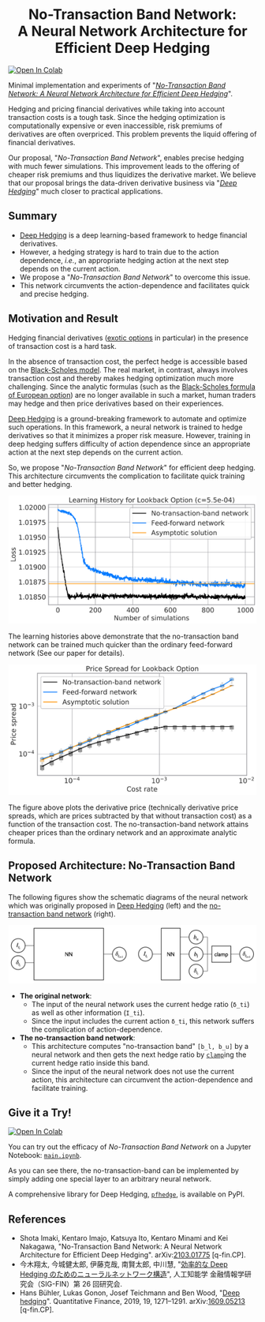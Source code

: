 <h1 align="center">No-Transaction Band Network: </br> A Neural Network Architecture for Efficient Deep Hedging</h1>

[![Open In Colab](https://colab.research.google.com/assets/colab-badge.svg)][colab-notebook]

Minimal implementation and experiments of "[*No-Transaction Band Network: A Neural Network Architecture for Efficient Deep Hedging*][ntb-network-arxiv]".

Hedging and pricing financial derivatives while taking into account transaction costs is a tough task.
Since the hedging optimization is computationally expensive or even inaccessible, risk premiums of derivatives are often overpriced.
This problem prevents the liquid offering of financial derivatives.

Our proposal, "*No-Transaction Band Network*", enables precise hedging with much fewer simulations.
This improvement leads to the offering of cheaper risk premiums and thus liquidizes the derivative market.
We believe that our proposal brings the data-driven derivative business via "*[Deep Hedging][deep-hedging-arxiv]*" much closer to practical applications.

## Summary

* [Deep Hedging][deep-hedging-arxiv] is a deep learning-based framework to hedge financial derivatives.
* However, a hedging strategy is hard to train due to the action dependence, *i.e.*, an appropriate hedging action at the next step depends on the current action.
* We propose a "*No-Transaction Band Network*" to overcome this issue.
* This network circumvents the action-dependence and facilitates quick and precise hedging.

## Motivation and Result

Hedging financial derivatives ([exotic options](https://en.wikipedia.org/wiki/Exotic_option) in particular) in the presence of transaction cost is a hard task.

In the absence of transaction cost, the perfect hedge is accessible based on the [Black-Scholes model](https://en.wikipedia.org/wiki/Black%E2%80%93Scholes_model).
The real market, in contrast, always involves transaction cost and thereby makes hedging optimization much more challenging.
Since the analytic formulas (such as the [Black-Scholes formula of European option](https://en.wikipedia.org/wiki/Black%E2%80%93Scholes_model#Black%E2%80%93Scholes_formula)) are no longer available in such a market, human traders may hedge and then price derivatives based on their experiences.

[Deep Hedging][deep-hedging-arxiv] is a ground-breaking framework to automate and optimize such operations.
In this framework, a neural network is trained to hedge derivatives so that it minimizes a proper risk measure.
However, training in deep hedging suffers difficulty of action dependence since an appropriate action at the next step depends on the current action.

So, we propose "*No-Transaction Band Network*" for efficient deep hedging.
This architecture circumvents the complication to facilitate quick training and better hedging.

![loss_lookback](fig/lb_history_10.png)

The learning histories above demonstrate that the no-transaction band network can be trained much quicker than the ordinary feed-forward network (See our paper for details).

![price_lookback](fig/lb_price.png)

The figure above plots the derivative price (technically derivative price spreads, which are prices subtracted by that without transaction cost) as a function of the transaction cost.
The no-transaction-band network attains cheaper prices than the ordinary network and an approximate analytic formula.

## Proposed Architecture: No-Transaction Band Network

The following figures show the schematic diagrams of the neural network which was originally proposed in [Deep Hedging][deep-hedging-arxiv] (left) and the [no-transaction band network][ntb-network-arxiv] (right).

![nn](fig/nn.png)

* **The original network**:
  - The input of the neural network uses the current hedge ratio (`δ_ti`) as well as other information (`I_ti`).
  - Since the input includes the current action `δ_ti`, this network suffers the complication of action-dependence.
* **The no-transaction band network**:
  - This architecture computes "no-transaction band" `[b_l, b_u]` by a neural network and then gets the next hedge ratio by [`clamp`](https://pytorch.org/docs/stable/generated/torch.clamp.html)ing the current hedge ratio inside this band.
  - Since the input of the neural network does not use the current action, this architecture can circumvent the action-dependence and facilitate training.

## Give it a Try!

[![Open In Colab](https://colab.research.google.com/assets/colab-badge.svg)][colab-notebook]

You can try out the efficacy of *No-Transaction Band Network* on a Jupyter Notebook: [`main.ipynb`](main.ipynb).

As you can see there, the no-transaction-band can be implemented by simply adding one special layer to an arbitrary neural network.

A comprehensive library for Deep Hedging, [`pfhedge`](https://github.com/pfnet-research/pfhedge), is available on PyPI.

## References

* Shota Imaki, Kentaro Imajo, Katsuya Ito, Kentaro Minami and Kei Nakagawa, "No-Transaction Band Network: A Neural Network Architecture for Efficient Deep Hedging". arXiv:[2103.01775][ntb-network-arxiv] \[q-fin.CP\].
* 今木翔太, 今城健太郎, 伊藤克哉, 南賢太郎, 中川慧, "[効率的な Deep Hedging のためのニューラルネットワーク構造](https://sigfin.org/026-15/)", 人工知能学 金融情報学研究会（SIG-FIN）第 26 回研究会.
* Hans Bühler, Lukas Gonon, Josef Teichmann and Ben Wood, "[Deep hedging][deep-hedging-qf]". Quantitative Finance, 2019, 19, 1271–1291. arXiv:[1609.05213][deep-hedging-arxiv] [q-fin.CP].

[deep-hedging-arxiv]: https://arxiv.org/abs/1802.03042
[deep-hedging-qf]: https://doi.org/10.1080/14697688.2019.1571683
[ntb-network-arxiv]: https://arxiv.org/abs/2103.01775
[colab-notebook]: https://colab.research.google.com/github/pfnet-research/NoTransactionBandNetwork/blob/main/main.ipynb
